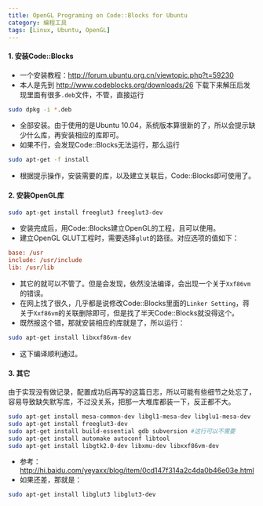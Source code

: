```yaml
---
title: OpenGL Programing on Code::Blocks for Ubuntu
category: 编程工具
tags: [Linux, Ubuntu, OpenGL]
---
```


#### 1. 安装Code::Blocks

* 一个安装教程：<http://forum.ubuntu.org.cn/viewtopic.php?t=59230>
* 本人是先到 <http://www.codeblocks.org/downloads/26> 下载下来解压后发现里面有很多`.deb`文件，不管，直接运行

```bash
sudo dpkg -i *.deb
```

* 全部安装。由于使用的是Ubuntu 10.04，系统版本算很新的了，所以会提示缺少什么库，再安装相应的库即可。
* 如果不行，会发现Code::Blocks无法运行，那么运行

```bash
sudo apt-get -f install
```

* 根据提示操作，安装需要的库，以及建立关联后，Code::Blocks即可使用了。


#### 2. 安装OpenGL库

```bash
sudo apt-get install freeglut3 freeglut3-dev
```

* 安装完成后，用Code::Blocks建立OpenGL的工程，且可以使用。
* 建立OpenGL GLUT工程时，需要选择`glut`的路径。对应选项的值如下：

```ini
base: /usr
include: /usr/include
lib: /usr/lib
```

* 其它的就可以不管了。但是会发现，依然没法编译，会出现一个关于`Xxf86vm`的错误。
* 在网上找了很久，几乎都是说修改Code::Blocks里面的`Linker Setting`，蒋关于`Xxf86vm`的关联删除即可，但是找了半天Code::Blocks就没得这个。
* 既然报这个错，那就安装相应的库就是了，所以运行：

```bash
sudo apt-get install libxxf86vm-dev
```

* 这下编译顺利通过。

#### 3. 其它

由于实现没有做记录，配置成功后再写的这篇日志，所以可能有些细节之处忘了，容易导致缺失默写库，不过没关系，把那一大堆库都装一下，反正都不大。

```bash
sudo apt-get install mesa-common-dev libgl1-mesa-dev libglu1-mesa-dev
sudo apt-get install freeglut3-dev
sudo apt-get install build-essential gdb subversion #这行可以不需要
sudo apt-get install automake autoconf libtool
sudo apt-get install libgtk2.0-dev libxmu-dev libxxf86vm-dev
```

* 参考：<http://hi.baidu.com/yeyaxx/blog/item/0cd147f314a2c4da0b46e03e.html>
* 如果还差，那就是：

```bash
sudo apt-get install libglut3 libglut3-dev
```
